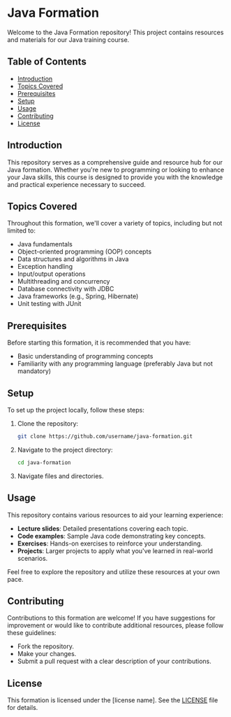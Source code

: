 # Java Formation

Welcome to the Java Formation repository! This project contains resources and materials for our Java training course.

## Table of Contents

- [Introduction](#introduction)
- [Topics Covered](#topics-covered)
- [Prerequisites](#prerequisites)
- [Setup](#setup)
- [Usage](#usage)
- [Contributing](#contributing)
- [License](#license)

## Introduction

This repository serves as a comprehensive guide and resource hub for our Java formation. Whether you're new to programming or looking to enhance your Java skills, this course is designed to provide you with the knowledge and practical experience necessary to succeed.

## Topics Covered

Throughout this formation, we'll cover a variety of topics, including but not limited to:

- Java fundamentals
- Object-oriented programming (OOP) concepts
- Data structures and algorithms in Java
- Exception handling
- Input/output operations
- Multithreading and concurrency
- Database connectivity with JDBC
- Java frameworks (e.g., Spring, Hibernate)
- Unit testing with JUnit

## Prerequisites

Before starting this formation, it is recommended that you have:

- Basic understanding of programming concepts
- Familiarity with any programming language (preferably Java but not mandatory)

## Setup

To set up the project locally, follow these steps:

1. Clone the repository:

    ```bash
    git clone https://github.com/username/java-formation.git
    ```

2. Navigate to the project directory:

    ```bash
    cd java-formation
    ```

3. Navigate files and directories.

## Usage

This repository contains various resources to aid your learning experience:

- **Lecture slides**: Detailed presentations covering each topic.
- **Code examples**: Sample Java code demonstrating key concepts.
- **Exercises**: Hands-on exercises to reinforce your understanding.
- **Projects**: Larger projects to apply what you've learned in real-world scenarios.

Feel free to explore the repository and utilize these resources at your own pace.

## Contributing

Contributions to this formation are welcome! If you have suggestions for improvement or would like to contribute additional resources, please follow these guidelines:

- Fork the repository.
- Make your changes.
- Submit a pull request with a clear description of your contributions.

## License

This formation is licensed under the [license name]. See the [LICENSE](LICENSE) file for details.
